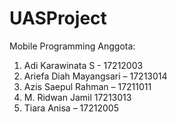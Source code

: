 # UASProject
 Mobile Programming
Anggota:
1.	Adi Karawinata S - 17212003
2.	Ariefa Diah Mayangsari – 17213014
3.	Azis Saepul Rahman – 17211011
4.	M. Ridwan Jamil 17213013
5.	Tiara Anisa – 17212005
